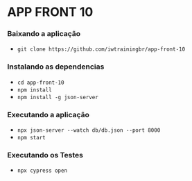 # APP FRONT 10

### Baixando a aplicação
- `git clone https://github.com/iwtrainingbr/app-front-10`

### Instalando as dependencias
- `cd app-front-10`
- `npm install`
- `npm install -g json-server`

### Executando a aplicação
- `npx json-server --watch db/db.json --port 8000`
- `npm start`


### Executando os Testes
- `npx cypress open`
